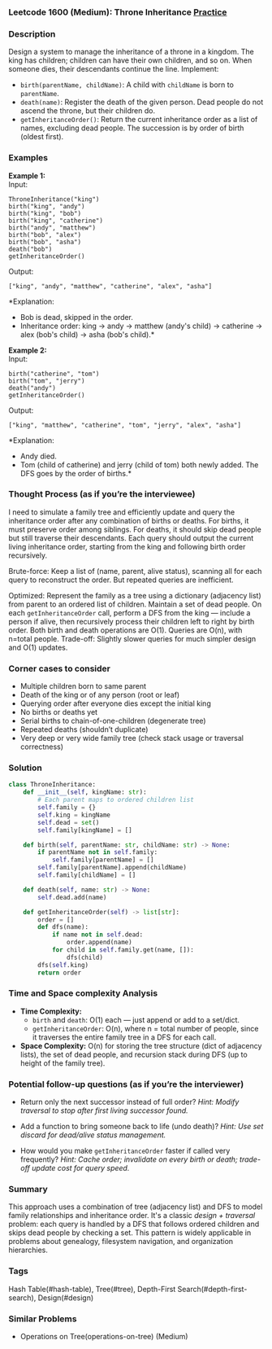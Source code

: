 ### Leetcode 1600 (Medium): Throne Inheritance [Practice](https://leetcode.com/problems/throne-inheritance)

### Description  
Design a system to manage the inheritance of a throne in a kingdom. The king has children; children can have their own children, and so on. When someone dies, their descendants continue the line. Implement:

- `birth(parentName, childName)`: A child with `childName` is born to `parentName`.
- `death(name)`: Register the death of the given person. Dead people do not ascend the throne, but their children do.
- `getInheritanceOrder()`: Return the current inheritance order as a list of names, excluding dead people. The succession is by order of birth (oldest first).

### Examples  

**Example 1:**  
Input:  
```
ThroneInheritance("king")
birth("king", "andy")
birth("king", "bob")
birth("king", "catherine")
birth("andy", "matthew")
birth("bob", "alex")
birth("bob", "asha")
death("bob")
getInheritanceOrder()
```
Output:  
```
["king", "andy", "matthew", "catherine", "alex", "asha"]
```
*Explanation: 
- Bob is dead, skipped in the order. 
- Inheritance order: king → andy → matthew (andy's child) → catherine → alex (bob's child) → asha (bob's child).*

**Example 2:**  
Input:  
```
birth("catherine", "tom")
birth("tom", "jerry")
death("andy")
getInheritanceOrder()
```
Output:  
```
["king", "matthew", "catherine", "tom", "jerry", "alex", "asha"]
```
*Explanation: 
- Andy died. 
- Tom (child of catherine) and jerry (child of tom) both newly added. The DFS goes by the order of births.*

### Thought Process (as if you’re the interviewee)  

I need to simulate a family tree and efficiently update and query the inheritance order after any combination of births or deaths. For births, it must preserve order among siblings. For deaths, it should skip dead people but still traverse their descendants. Each query should output the current living inheritance order, starting from the king and following birth order recursively. 

Brute-force: Keep a list of (name, parent, alive status), scanning all for each query to reconstruct the order. But repeated queries are inefficient.

Optimized: Represent the family as a tree using a dictionary (adjacency list) from parent to an ordered list of children. Maintain a set of dead people. On each `getInheritanceOrder` call, perform a DFS from the king — include a person if alive, then recursively process their children left to right by birth order. Both birth and death operations are O(1). Queries are O(n), with n=total people. Trade-off: Slightly slower queries for much simpler design and O(1) updates.

### Corner cases to consider  
- Multiple children born to same parent
- Death of the king or of any person (root or leaf)
- Querying order after everyone dies except the initial king
- No births or deaths yet
- Serial births to chain-of-one-children (degenerate tree)
- Repeated deaths (shouldn’t duplicate)
- Very deep or very wide family tree (check stack usage or traversal correctness)

### Solution

```python
class ThroneInheritance:
    def __init__(self, kingName: str):
        # Each parent maps to ordered children list
        self.family = {}
        self.king = kingName
        self.dead = set()
        self.family[kingName] = []

    def birth(self, parentName: str, childName: str) -> None:
        if parentName not in self.family:
            self.family[parentName] = []
        self.family[parentName].append(childName)
        self.family[childName] = []

    def death(self, name: str) -> None:
        self.dead.add(name)

    def getInheritanceOrder(self) -> list[str]:
        order = []
        def dfs(name):
            if name not in self.dead:
                order.append(name)
            for child in self.family.get(name, []):
                dfs(child)
        dfs(self.king)
        return order
```

### Time and Space complexity Analysis  

- **Time Complexity:**
    - `birth` and `death`: O(1) each — just append or add to a set/dict.
    - `getInheritanceOrder`: O(n), where n = total number of people, since it traverses the entire family tree in a DFS for each call.
- **Space Complexity:** O(n) for storing the tree structure (dict of adjacency lists), the set of dead people, and recursion stack during DFS (up to height of the family tree).

### Potential follow-up questions (as if you’re the interviewer)  

- Return only the next successor instead of full order?
  *Hint: Modify traversal to stop after first living successor found.*

- Add a function to bring someone back to life (undo death)?
  *Hint: Use set discard for dead/alive status management.*

- How would you make `getInheritanceOrder` faster if called very frequently?
  *Hint: Cache order; invalidate on every birth or death; trade-off update cost for query speed.*

### Summary
This approach uses a combination of tree (adjacency list) and DFS to model family relationships and inheritance order. It's a classic *design + traversal* problem: each query is handled by a DFS that follows ordered children and skips dead people by checking a set. This pattern is widely applicable in problems about genealogy, filesystem navigation, and organization hierarchies.

### Tags
Hash Table(#hash-table), Tree(#tree), Depth-First Search(#depth-first-search), Design(#design)

### Similar Problems
- Operations on Tree(operations-on-tree) (Medium)